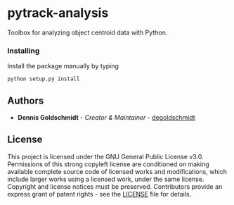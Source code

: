 # pytrack-analysis
Toolbox for analyzing object centroid data with Python.
<!---
## Getting Started

These instructions will get you a copy of the project up and running on your local machine for development and testing purposes. See deployment for notes on how to deploy the project on a live system.
-->
<!---
### Prerequisites

What things you need to install the software and how to install them

```
Give examples
```
-->
### Installing
Install the package manually by typing
```
python setup.py install
```
<!---
## Running the tests

Explain how to run the automated tests for this system

### Break down into end to end tests

Explain what these tests test and why

```
Give an example
```

### And coding style tests

Explain what these tests test and why

```
Give an example
```

## Deployment

Add additional notes about how to deploy this on a live system

## Built With

* [Dropwizard](http://www.dropwizard.io/1.0.2/docs/) - The web framework used
* [Maven](https://maven.apache.org/) - Dependency Management
* [ROME](https://rometools.github.io/rome/) - Used to generate RSS Feeds

## Contributing

Please read [CONTRIBUTING.md](https://gist.github.com/PurpleBooth/b24679402957c63ec426) for details on our code of conduct, and the process for submitting pull requests to us.

## Versioning

We use [SemVer](http://semver.org/) for versioning. For the versions available, see the [tags on this repository](https://github.com/your/project/tags). 
-->
## Authors

* **Dennis Goldschmidt** - *Creator & Maintainer* - [degoldschmidt](https://github.com/degoldschmidt)

<!---
See also the list of [contributors](https://github.com/your/project/contributors) who participated in this project.
-->
## License

This project is licensed under the GNU General Public License v3.0. Permissions of this strong copyleft license are conditioned on making available complete source code of licensed works and modifications, which include larger works using a licensed work, under the same license. Copyright and license notices must be preserved. Contributors provide an express grant of patent rights - see the [LICENSE](LICENSE) file for details.
<!---
## Acknowledgments

* Hat tip to anyone who's code was used
* Inspiration
* etc
-->
